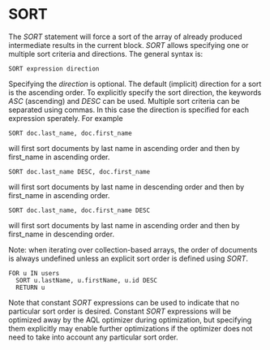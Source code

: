 
SORT
====

The *SORT* statement will force a sort of the array of already produced
intermediate results in the current block. *SORT* allows specifying one or
multiple sort criteria and directions.  The general syntax is:

```
SORT expression direction
```

Specifying the *direction* is optional. The default (implicit) direction for a
sort is the ascending order. To explicitly specify the sort direction, the
keywords *ASC* (ascending) and *DESC* can be used. Multiple sort criteria can be
separated using commas. In this case the direction is specified for each
expression sperately. For example

```
SORT doc.last_name, doc.first_name
```

will first sort documents by last name in ascending order and then by
first_name in ascending order.

```
SORT doc.last_name DESC, doc.first_name
```

will first sort documents by last name in descending order and then by
first_name in ascending order.

```
SORT doc.last_name, doc.first_name DESC
```

will first sort documents by last name in ascending order and then by
first_name in descending order.


Note: when iterating over collection-based arrays, the order of documents is
always undefined unless an explicit sort order is defined using *SORT*.

```
FOR u IN users
  SORT u.lastName, u.firstName, u.id DESC
  RETURN u
```

Note that constant *SORT* expressions can be used to indicate that no particular
sort order is desired. Constant *SORT* expressions will be optimized away by the AQL
optimizer during optimization, but specifying them explicitly may enable further
optimizations if the optimizer does not need to take into account any particular
sort order.

